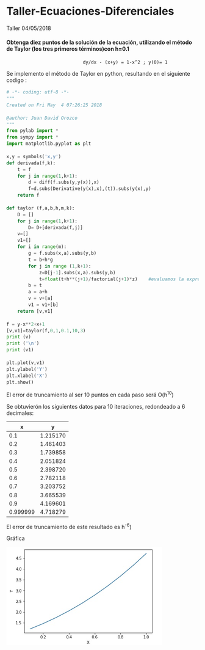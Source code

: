 # Taller-Ecuaciones-Diferenciales
Taller 04/05/2018

#### Obtenga diez puntos de la solución de la ecuación, utilizando el método de Taylor (los tres primeros términos)con h=0.1
                                dy/dx - (x+y) = 1-x^2 ; y(0)= 1  

Se implemento el método de Taylor en python, resultando en el siguiente codigo :   

```python
# -*- coding: utf-8 -*-
"""
Created on Fri May  4 07:26:25 2018

@author: Juan David Orozco
"""
from pylab import *
from sympy import *
import matplotlib.pyplot as plt

x,y = symbols('x,y')
def derivada(f,k):
    t = f
    for j in range(1,k+1):
        d = diff(f.subs(y,y(x)),x)
        f=d.subs(Derivative(y(x),x),(t)).subs(y(x),y)
    return f

def taylor (f,a,b,h,m,k):
    D = []
    for j in range(1,k+1):    
        D= D+[derivada(f,j)]
    v=[]
    v1=[]
    for i in range(m):
        g = f.subs(x,a).subs(y,b)
        t = b+h*g
        for j in range (1,k+1):
            z=D[j-1].subs(x,a).subs(y,b)
            t=float(t+h**(j+1)/factorial(j+1)*z)    #evaluamos la expresion
        b = t
        a = a+h
        v = v+[a]
        v1 = v1+[b]
    return [v,v1]

f = y-x**2+x+1
[v,v1]=taylor(f,0,1,0.1,10,3)
print (v)
print ('\n')
print (v1)

plt.plot(v,v1)
plt.ylabel('Y')
plt.xlabel('X')
plt.show()


```  
El error de truncamiento al ser 10 puntos en cada paso será O(h<sup>10</sup>)  


Se obtuvierón los siguientes datos para 10 iteraciones, redondeado a 6 decimales:  

|    x              |       y         | 
|-------------------|-----------------|
|   0.1             | 1.215170        |
|   0.2             | 1.461403        |
|   0.3             | 1.739858        |
|   0.4             | 2.051824        |
|   0.5             | 2.398720        |
|   0.6             | 2.782118        |
|   0.7             | 3.203752        |
|   0.8             | 3.665539        |
|   0.9             | 4.169601        |
|   0.999999        | 4.718279        |

El error de truncamiento de este resultado es h<sup>-6</sup>)

Gráfica

![Screenshot](res.jpg)
                                

                                


